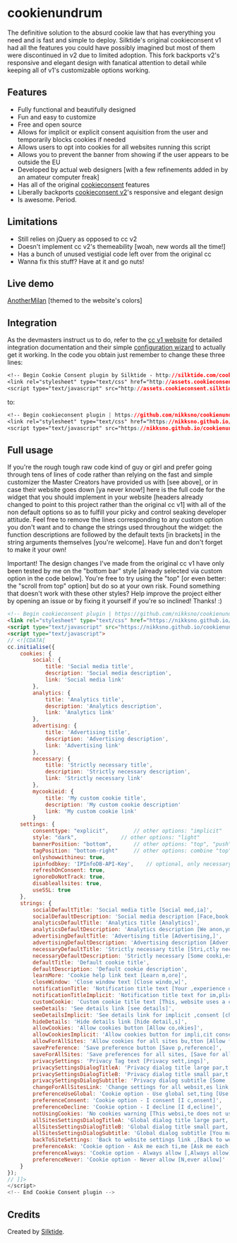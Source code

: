 cookienundrum
==============

The definitive solution to the absurd cookie law that has everything you need and is fast and simple to deploy. Silktide's original cookieconsent v1 had all the features you could have possibly imagined but most of them were discontinued in v2 due to limited adoption. This fork backports v2's responsive and elegant design with fanatical attention to detail while keeping all of v1's customizable options working.

Features
--------

* Fully functional and beautifully designed
* Fun and easy to customize
* Free and open source
* Allows for implicit or explicit consent aquisition from the user and temporarily blocks cookies if needed
* Allows users to opt into cookies for all websites running this script
* Allows you to prevent the banner from showing if the user appears to be outside the EU
* Developed by actual web designers [with a few refinements added in by an amateur computer freak]
* Has all of the original [cookieconsent](https://github.com/silktide/cookieconsent) features
* Liberally backports [cookieconsent v2](https://github.com/silktide/cookieconsent2)'s responsive and elegant design
* Is awesome. Period.

Limitations
--------

* Still relies on jQuery as opposed to cc v2
* Doesn't implement cc v2's themeability [woah, new words all the time!]
* Has a bunch of unused vestigial code left over from the original cc
* Wanna fix this stuff? Have at it and go nuts!

Live demo
--------

[AnotherMilan](https://anothermilan.net) [themed to the website's colors]

Integration
-----------
As the devmasters instruct us to do, refer to the [cc v1 website](http://sitebeam.net/cookieconsent-v1/) for detailed integration documentation and their simple [configuration wizard](http://sitebeam.net/cookieconsent/code/) to actually get it working. In the code you obtain just remember to change these three lines:

```css
<!-- Begin Cookie Consent plugin by Silktide - http://silktide.com/cookieconsent -->
<link rel="stylesheet" type="text/css" href="http://assets.cookieconsent.silktide.com/current/style.min.css"/>
<script type="text/javascript" src="http://assets.cookieconsent.silktide.com/current/plugin.min.js"></script>
```

to:

```css
<!-- Begin cookieconsent plugin | https://github.com/nikksno/cookienundrum -->
<link rel="stylesheet" type="text/css" href="https://nikksno.github.io/cookienundrum/cookienundrum.css"/>
<script type="text/javascript" src="https://nikksno.github.io/cookienundrum/cookienundrum.js"></script>
```

Full usage
-----------

If you're the rough tough raw code kind of guy or girl and prefer going through tens of lines of code rather than relying on the fast and simple customizer the Master Creators have provided us with [see above], or in case their website goes down [ya never know!] here is the full code for the widget that you should implement in your website [headers already changed to point to this project rather than the original cc v1] with all of the non default options so as to fulfill your picky and control seaking developer attitude. Feel free to remove the lines corresponding to any custom option you don't want and to change the strings used throughout the widget: the function descriptions are followed by the default texts [in brackets] in the string arguments themselves [you're welcome]. Have fun and don't forget to make it your own!

Important! The design changes I've made from the original cc v1 have only been tested by me on the "bottom bar" style [already selected via custom option in the code below]. You're free to try using the "top" [or even better: the "scroll from top" option] but do so at your own risk. Found something that doesn't work with these other styles? Help improve the project either by opening an issue or by fixing it yourself if you're so inclined! Thanks! :)

```html
<!-- Begin cookieconsent plugin | https://github.com/nikksno/cookienundrum -->
<link rel="stylesheet" type="text/css" href="https://nikksno.github.io/cookienundrum/cookienundrum.css"/>
<script type="text/javascript" src="https://nikksno.github.io/cookienundrum/cookienundrum.js"></script>
<script type="text/javascript">
// <![CDATA[
cc.initialise({
	cookies: {
		social: {
			title: 'Social media title',
			description: 'Social media description',
			link: 'Social media link'
		},
		analytics: {
			title: 'Analytics title',
			description: 'Analytics description',
			link: 'Analytics link'
		},
		advertising: {
			title: 'Advertising title',
			description: 'Advertising description',
			link: 'Advertising link'
		},
		necessary: {
			title: 'Strictly necessary title',
			description: 'Strictly necessary description',
			link: 'Strictly necessary link'
		},
		mycookieid: {
			title: 'My custom cookie title',
			description: 'My custom cookie description'
			link: 'My custom cookie link'
		}
	settings: {
		consenttype: "explicit",		// other options: "implicit"
		style: "dark",				// other options: "light"
		bannerPosition: "bottom",		// other options: "top", "push" [not tested with this fork]
		tagPosition: "bottom-right"		// other options: combine "top" and "bottom" with "left" and "right" separated by a dash like in the example
		onlyshowwithineu: true,
		ipinfodbkey: 'IPInfoDB-API-Key',	// optional, only necessary if "onlyshowwithineu" is set to "true"
		refreshOnConsent: true,			
		ignoreDoNotTrack: true,
		disableallsites: true,
		useSSL: true
	},
	strings: {
		socialDefaultTitle: 'Social media title [Social med,ia]',
		socialDefaultDescription: 'Social media description [Face,book, Twitter and other social, websites need to know who you, are to work properly.]',
		analyticsDefaultTitle: 'Analytics title [Analytics]',
		analyticsDefaultDescription: 'Analytics description [We anon,ymously measure your use of th,is website to improve your exp,erience.]',
		advertisingDefaultTitle: 'Advertising title [Advertising,]',
		advertisingDefaultDescription: 'Advertising description [Adver,ts will be chosen for you auto,matically based on your past b,ehaviour and interests.]',
		necessaryDefaultTitle: 'Strictly necessary title [Stri,ctly necessary]',
		necessaryDefaultDescription: 'Strictly necessary [Some cooki,es on this website are strictl,y necessary and cannot be disa,bled.]',
		defaultTitle: 'Default cookie title',
		defaultDescription: 'Default cookie description',
		learnMore: 'Cookie help link text [Learn m,ore]',
		closeWindow: 'Close window text [Close windo,w]',
		notificationTitle: 'Notification title text [Your ,experience on this site will b,e improved by allowing cookies,]',
		notificationTitleImplicit: 'Notification title text for im,plicit consent [We use cookies, to ensure you get the best ex,perience on our website]',
		customCookie: 'Custom cookie title text [This, website uses a custom type of, cookie which needs specific a,pproval]',
		seeDetails: 'See details link [see details]',
		seeDetailsImplicit: 'See details link for implicit ,consent [change your settings]',
		hideDetails: 'Hide details link [hide detail,s]',
		allowCookies: 'Allow cookies button [Allow co,okies]',
		allowCookiesImplicit: 'Allow cookies button for impli,cit consent [Close]',
		allowForAllSites: 'Allow cookies for all sites bu,tton [Allow for all sites]',
		savePreference: 'Save preference button [Save p,reference]',
		saveForAllSites: 'Save preferences for all sites, [Save for all sites]',
		privacySettings: 'Privacy Tag text [Privacy sett,ings]',
		privacySettingsDialogTitleA: 'Privacy dialog title large par,t [Privacy settings]',
		privacySettingsDialogTitleB: 'Privacy dialog title small par,t [for this website]',
		privacySettingsDialogSubtitle: 'Privacy dialog subtitle [Some ,features of this website need ,your consent to remember who y,ou are.]',
		changeForAllSitesLink: 'Change settings for all websit,es link [Change settings for a,ll websites]',
		preferenceUseGlobal: 'Cookie option - Use global set,ting [Use global setting]',
		preferenceConsent: 'Cookie option - I consent [I c,onsent]',
		preferenceDecline: 'Cookie option - I decline [I d,ecline]',
		notUsingCookies: 'No cookies warning [This websi,te does not use any cookies.]',
		allSitesSettingsDialogTitleA: 'Global dialog title large part, [Privacy settings]',
		allSitesSettingsDialogTitleB: 'Global dialog title small part, [for all websites]',
		allSitesSettingsDialogSubtitle: 'Global dialog subtitle [You ma,y consent to these cookies for, all websites that use this pl,ugin.]',
		backToSiteSettings: 'Back to website settings link ,[Back to website settings]',
		preferenceAsk: 'Cookie option - Ask me each ti,me [Ask me each time]',
		preferenceAlways: 'Cookie option - Always allow [,Always allow]',
		preferenceNever: 'Cookie option - Never allow [N,ever allow]'
	}
});
// ]]>
</script>
<!-- End Cookie Consent plugin -->
```

Credits
-------
Created by [Silktide](http://silktide.com).
